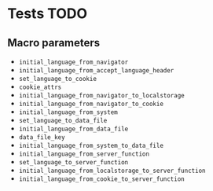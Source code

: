 # Tests TODO

## Macro parameters

- `initial_language_from_navigator`
- `initial_language_from_accept_language_header`
- `set_language_to_cookie`
- `cookie_attrs`
- `initial_language_from_navigator_to_localstorage`
- `initial_language_from_navigator_to_cookie`
- `initial_language_from_system`
- `set_language_to_data_file`
- `initial_language_from_data_file`
- `data_file_key`
- `initial_language_from_system_to_data_file`
- `initial_language_from_server_function`
- `set_language_to_server_function`
- `initial_language_from_localstorage_to_server_function`
- `initial_language_from_cookie_to_server_function`

